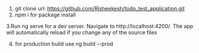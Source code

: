 1. git clone url: https://github.com/Risheekesh/todo_test_application.git 
2. npm i for package install

3.Run ng serve for a dev server. Navigate to http://localhost:4200/. The app will automatically reload if you change any of the source files

4. for production build use ng build --prod

